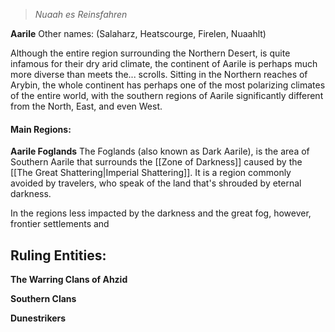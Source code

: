> *Nuaah es Reinsfahren*

**Aarile**
Other names: (Salaharz, Heatscourge, Firelen, Nuaahlt)

Although the entire region surrounding the Northern Desert, is quite infamous for their dry arid climate, the continent of Aarile is perhaps much more diverse than meets the... scrolls. Sitting in the Northern reaches of Arybin, the whole continent has perhaps one of the most polarizing climates of the entire world, with the southern regions of Aarile significantly different from the North, East, and even West.

#### **Main Regions:**
**Aarile Foglands**
The Foglands (also known as Dark Aarile), is the area of Southern Aarile that surrounds the [[Zone of Darkness]] caused by the [[The Great Shattering|Imperial Shattering]]. It is a region commonly avoided by travelers, who speak of the land that's shrouded by eternal darkness. 

In the regions less impacted by the darkness and the great fog, however, frontier settlements and 

## **Ruling Entities:**

**The Warring Clans of Ahzid**

**Southern Clans**

**Dunestrikers**